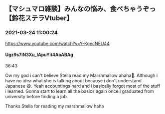 ## 【マシュマロ雑談】みんなの悩み、食べちゃうぞっ【鈴花ステラVtuber】
### 2021-03-24 11:00:24
https://www.youtube.com/watch?v=Y-KgecNEU44
#### Ugz9s7iN3Xu_IApuYit4AaABAg
36:43

Ow my god i can't believe Stella read my Marshmallow ahaha🤣. Although i have no idea what she is talking about because i don't understand Japanese 😅. Yeah accountings hard and i basically forgot most of the stuff i learned. Gonna start to learn all the basics again once i graduated from university before finding a job. 



Thanks Stella for reading my marshmallow haha

